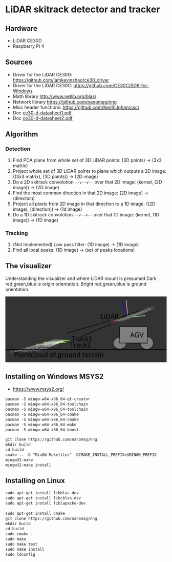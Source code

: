 # LiDAR skitrack detector and tracker

## Hardware
* LiDAR CE30D
* Raspberry Pi 4

## Sources
* Driver for the LiDAR CE30D: https://github.com/iamkevinzhao/ce30_driver
* Driver for the LiDAR CE30C: https://github.com/CE30C/SDK-for-Windows
* Math library http://www.netlib.org/blas/
* Network library https://github.com/nanomsg/nng
* Misc header functions: https://github.com/KenthJohan/csc/
* Doc [ce30-d-datasheet1.pdf](ce30-d-datasheet1.pdf)
* Doc [ce30-d-datasheet2.pdf](ce30-d-datasheet2.pdf)

## Algorithm

### Detection
1. Find PCA plane from whole set of 3D LiDAR points: (3D points) -> (3x3 matrix)
2. Project whole set of 3D LiDAR points to plane which outputs a 2D image: ((3x3 matrix), (3D points)) -> (2D image)
3. Do a 2D skitrack convolotion `--v--v--` over that 2D image: (kernel, (2D image)) -> (2D image)
4. Find the most common direction in that 2D image: (2D image) -> (direction)
5. Project all pixels from 2D image in that direction to a 1D image: ((2D image), (direction)) -> (1d image)
6. Do a 1D skitrack convolotion `--v--v--` over that 1D image: (kernel, (1D image)) -> (1D image)

### Tracking
1. (Not implemented) Low pass filter: (1D image) -> (1D image)
2. Find all local peaks: (1D image) -> (set of peaks locations)


## The visualizer
Understanding the visualizer and where LiDAR mount is presumed
Dark red,green,blue is origin orientation. Bright red,green,blue is ground orientation.

![setup](setup.png)




## Installing on Windows MSYS2

* https://www.msys2.org/


```
pacman -S mingw-w64-x86_64-qt-creator
pacman -S mingw-w64-x86_64-toolchain
pacman -S mingw-w64-x86_64-toolchain
pacman -S mingw-w64-x86_64-cmake
pacman -S mingw-w64-x86_64-cmake
pacman -S mingw-w64-x86_64-make
pacman -S mingw-w64-x86_64-boost
```

```
git clone https://github.com/nanomsg/nng
mkdir build
cd build
cmake .. -G "MinGW Makefiles" -DCMAKE_INSTALL_PREFIX=$MINGW_PREFIX
mingw32-make
mingw32-make install
```


## Installing on Linux
```
sudo apt-get install libblas-dev
sudo apt-get install libcblas-dev
sudo apt-get install liblapacke-dev

sudo apt-get install cmake
git clone https://github.com/nanomsg/nng
mkdir build
cd build
sudo cmake ..
sudo make
sudo make test
sudo make install
sudo ldconfig


```





